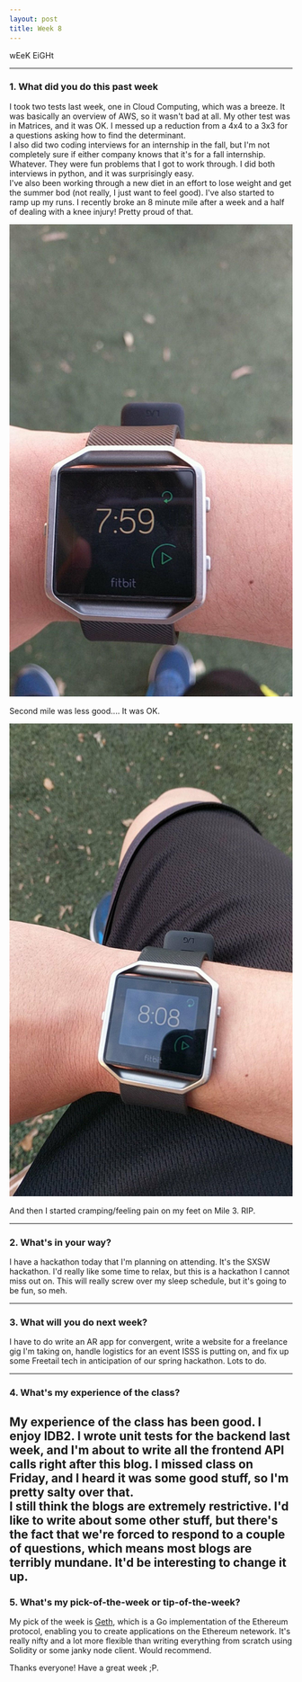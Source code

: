 ```yaml
---
layout: post
title: Week 8
---
```



wEeK EiGHt

---
### 1. What did you do this past week  

I took two tests last week, one in Cloud Computing, which was a breeze. It was basically an overview of AWS, so it wasn't bad at all. My other test was in Matrices, and it was OK. I messed up a reduction from a 4x4 to a 3x3 for a questions asking how to find the determinant.  
I also did two coding interviews for an internship in the fall, but I'm not completely sure if either company knows that it's for a fall internship.   Whatever. They were fun problems that I got to work through. I did both interviews in python, and it was surprisingly easy.  
I've also been working through a new diet in an effort to lose weight and get the summer bod (not really, I just want to feel good). I've also started to ramp up my runs. I recently broke an 8 minute mile after a week and a half of dealing with a knee injury! Pretty proud of that.

![alt text](https://github.com/copperstick6/copperstick6.github.io/blob/master/images/run.jpg "Barely Under 8 Minutes")

Second mile was less good.... It was OK.  

![alt text](https://github.com/copperstick6/copperstick6.github.io/blob/master/images/run2.jpg "Mile 2")

And then I started cramping/feeling pain on my feet on Mile 3. RIP.

---

### 2. What's in your way?
I have a hackathon today that I'm planning on attending. It's the SXSW hackathon. I'd really like some time to relax, but this is a hackathon I cannot miss out on. This will really screw over my sleep schedule, but it's going to be fun, so meh.




---

### 3. What will you do next week?

I have to do write an AR app for convergent, write a website for a freelance gig I'm taking on, handle logistics for an event ISSS is putting on, and fix up some Freetail tech in anticipation of our spring hackathon. Lots to do.


---

### 4. What's my experience of the class?

My experience of the class has been good. I enjoy IDB2. I wrote unit tests for the backend last week, and I'm about to write all the frontend API calls right after this blog. I missed class on Friday, and I heard it was some good stuff, so I'm pretty salty over that.  
I still think the blogs are extremely restrictive. I'd like to write about some other stuff, but there's the fact that we're forced to respond to a couple of questions, which means most blogs are terribly mundane. It'd be interesting to change it up.
---
### 5. What's my pick-of-the-week or tip-of-the-week?

My pick of the week is [Geth](https://github.com/ethereum/go-ethereum), which is a Go implementation of the Ethereum protocol, enabling you to create applications on the Ethereum netework. It's really nifty and a lot more flexible than writing everything from scratch using Solidity or some janky node client. Would recommend.


Thanks everyone! Have a great week ;P.
